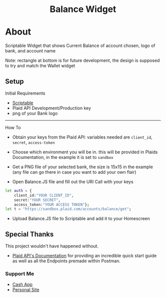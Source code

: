 <h1 align="center">
  <br>
  Balance Widget
  <br>
</h1>


# About

Scriptable Widget that shows Current Balance of account chosen, logo of bank, and account name

Note: rectangle at bottom is for future development, the design is supposed to try and match the Wallet widget

## Setup
Initial Requirements

* [Scriptable](https://scriptable.app/)
* Plaid API Development/Production key
* png of your Bank logo
--------------
How To

* Obtain your keys from the Plaid API: variables needed are `client_id`, `secret`, `access-token`

* Choose which environment you will be in. this will be provided in Plaids Documentation, in the example it is set to `sandbox`

* Get a PNG file of your selected bank, the size is 15x15 in the example (any file can go there in case you want to add your own flair)

* Open Balance.JS file and fill out the URI Call with your keys
```bash
let auth = {
	client_id:"YOUR CLIENT_ID",
	secret:"YOUR SECRET",
	access_token:"YOUR ACCESS TOKEN"};
let t = "https://sandbox.plaid.com/accounts/balance/get";
```

* Upload Balance.JS file to Scriptable and add it to your Homescreen


## Special Thanks

This project wouldn't have happened without.

- [Plaid API's Documentation](https://plaid.com/docs/quickstart/)
  for providing an incredible quick start guide as well as all the Endpoints premade within Postman.

### Support Me

* [Cash App](https://cash.app/$bloblems)
* [Personal Site](https://www.bloblems.com/)
